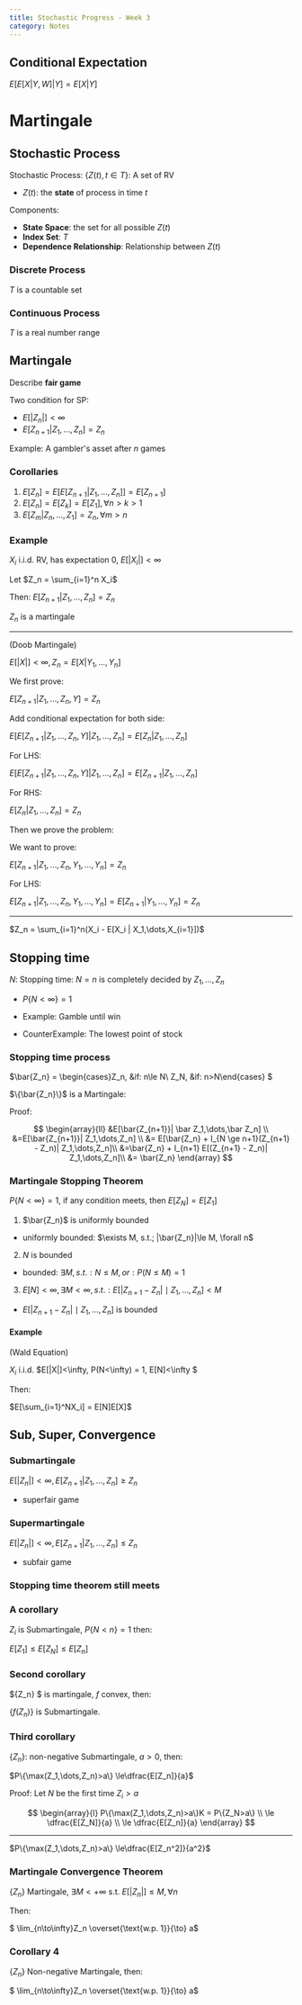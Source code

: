 ```yaml
---
title: Stochastic Progress - Week 3
category: Notes
---
```


## Conditional Expectation

$E[E[X|Y,W]|Y] = E[X|Y]$

# Martingale

## Stochastic Process

Stochastic Process: $\{Z(t), t\in T\}$: A set of RV
- $Z(t)$: the **state** of process in time $t$

Components:

- **State Space**: the set for all possible $Z(t)$
- **Index Set**: $T$
- **Dependence Relationship**: Relationship between $Z(t)$

### Discrete Process

$T$ is a countable set 

### Continuous Process 

$T$ is a real number range 

## Martingale

Describe **fair game**

Two condition for SP:

- $E[|Z_n|] < \infty$
- $E[Z_{n+1}|Z_1,\dots,Z_n] = Z_n$

Example: A gambler's asset after $n$ games

### Corollaries

1. $E[Z_n] = E[E[Z_{n+1}|Z_1,\dots,Z_n]] = E[Z_{n+1}]$
2. $E[Z_n] = E[Z_k] = E[Z_1], \forall n>k>1$
3. $E[Z_m|Z_n,\dots,Z_1] = Z_n, \forall m>n$

### Example 

$X_i$ i.i.d. RV, has expectation $0$, $E[|X_i|]<\infty$

Let $Z_n = \sum_{i=1}^n X_i$

Then: $E[Z_{n+1}|Z_1, \dots, Z_n] = Z_n$

$Z_n$ is a martingale 

--- 

(Doob Martingale)

$E[|X|]<\infty, Z_n = E[X|Y_1,\dots,Y_n]$


We first prove:

$E[Z_{n+1}|Z_1,\dots,Z_n,Y] = Z_n$

Add conditional expectation for both side:

$E[E[Z_{n+1}|Z_1,\dots,Z_n,Y]|Z_1,\dots,Z_n] = E[Z_n|Z_1,\dots,Z_n]$

For LHS:

$E[E[Z_{n+1}|Z_1,\dots,Z_n,Y]|Z_1,\dots,Z_n] = E[Z_{n+1}|Z_1,\dots,Z_n]$

For RHS:

$E[Z_n|Z_1,\dots,Z_n] = Z_n$

Then we prove the problem:

We want to prove:

$E[Z_{n+1}|Z_1,\dots,Z_n,Y_1,\dots ,Y_n] = Z_n$

For LHS:

$E[Z_{n+1}|Z_1,\dots,Z_n,Y_1,\dots ,Y_n] = E[Z_{n+1}|Y_1,\dots ,Y_n]= Z_n$

---

$Z_n = \sum_{i=1}^n(X_i - E[X_i | X_1,\dots,X_{i=1}])$

## Stopping time

$N$: Stopping time: ${N=n}$ is completely decided by $Z_1, \dots,Z_n$
- $P\{N<\infty\} = 1$

- Example: Gamble until win 
- CounterExample: The lowest point of stock

### Stopping time process 

$\bar{Z_n} = \begin{cases}Z_n, &if: n\le N\\ Z_N, &if: n>N\end{cases} $

$\{\bar{Z_n}\}$ is a Martingale:

Proof:

$$
\begin{array}{ll}
&E[\bar{Z_{n+1}}| \bar Z_1,\dots,\bar Z_n] \\ 
&=E[\bar{Z_{n+1}}| Z_1,\dots,Z_n] \\ 
&= E[\bar{Z_n} + I_{N \ge n+1}(Z_{n+1} - Z_n)| Z_1,\dots,Z_n]\\ 
&=\bar{Z_n} + I_{n+1} E[(Z_{n+1} - Z_n)| Z_1,\dots,Z_n]\\ 
&= \bar{Z_n}
\end{array}
$$

### Martingale Stopping Theorem

$P\{N<\infty\} = 1$, if any condition meets, then $E[Z_N] = E[Z_1]$

1. $\bar{Z_n}$ is uniformly bounded
- uniformly bounded: $\exists M, s.t.; |\bar{Z_n}|\le M, \forall n$
2. $N$ is bounded
- bounded: $\exists M, s.t.: N\le M, or: P(N\le M ) = 1$
3. $E[N] < \infty, \exists M <\infty ,s.t.: E[|Z_{n+1}-Z_n|\mid Z_1,\dots, Z_n] <M$
- $E[|Z_{n+1}-Z_n|\mid Z_1,\dots, Z_n]$ is bounded 

#### Example

(Wald Equation)

$X_i$ i.i.d. $E[|X|]<\infty, P(N<\infty) = 1, E[N]<\infty $

Then:

$E[\sum_{i=1}^NX_i] = E[N]E[X]$

## Sub, Super, Convergence

### Submartingale

$E[|Z_n|] <\infty, E[Z_{n+1}|Z_1,\dots,Z_n] \ge Z_n$

- superfair game

### Supermartingale

$E[|Z_n|] <\infty, E[Z_{n+1}|Z_1,\dots,Z_n] \le Z_n$

- subfair game 

### Stopping time theorem still meets 

### A corollary

${Z_i}$ is Submartingale, $P\{N<n\} = 1$ then:

$E[Z_1]\le E[Z_N]\le E[Z_n]$

### Second corollary 

$\{Z_n\} $ is martingale, $f$ convex, then:

$\{f(Z_n)\}$ is Submartingale.


### Third corollary 

$\{Z_n\}$: non-negative Submartingale, $a>0$, then:

$P\{\max(Z_1,\dots,Z_n)>a\} \le\dfrac{E[Z_n]}{a}$

Proof: Let $N$ be the first time $Z_i > a$

$$
\begin{array}{l}
P\{\max(Z_1,\dots,Z_n)>a\}K = P\{Z_N>a\} \\ 
\le \dfrac{E[Z_N]}{a} \\ 
\le \dfrac{E[Z_n]}{a}
\end{array}
$$




--- 

$P\{\max(Z_1,\dots,Z_n)>a\} \le\dfrac{E[Z_n^2]}{a^2}$


### Martingale Convergence Theorem

$\{Z_n\}$ Martingale, $\exists M<+\infty$ s.t. $E[|Z_n|]\le M,\forall n$

 Then:

$ \lim_{n\to\infty}Z_n \overset{\text{w.p. 1}}{\to} a$


### Corollary  4

$\{Z_n\}$ Non-negative Martingale, then:

$ \lim_{n\to\infty}Z_n \overset{\text{w.p. 1}}{\to} a$


